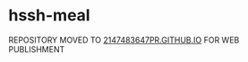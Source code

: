 # hssh-meal

REPOSITORY MOVED TO [2147483647PR.GITHUB.IO](https://github.com/2147483647pr/2147483647pr.github.io) FOR WEB PUBLISHMENT
